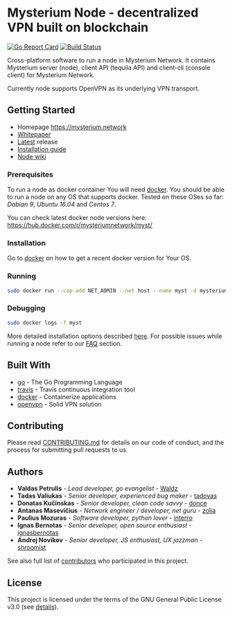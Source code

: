 # Mysterium Node - decentralized VPN built on blockchain

[![Go Report Card](https://goreportcard.com/badge/github.com/mysteriumnetwork/node)](https://goreportcard.com/report/github.com/mysteriumnetwork/node)
[![Build Status](https://travis-ci.org/MysteriumNetwork/node.svg?branch=master)](https://travis-ci.org/MysteriumNetwork/node)

Cross-platform software to run a node in Mysterium Network. It contains Mysterium server (node), 
client API (tequila API) and client-cli (console client) for Mysterium Network.
 
Currently node supports OpenVPN as its underlying VPN transport. 

## Getting Started

- Homepage https://mysterium.network
- [Whitepaper](https://mysterium.network/whitepaper.pdf)
- [Latest](https://github.com/mysteriumnetwork/node/releases/latest) release
- [Installation guide](./INSTALL.md)
- [Node wiki](https://github.com/mysteriumnetwork/node/wiki/) 

### Prerequisites

To run a node as docker container You will need [docker](https://www.docker.com/). 
You should be able to run a node on any OS that supports docker. 
Tested on these OSes so far: _Dabian 9_, _Ubuntu 16.04_ and _Centos 7_. 

You can check latest docker node versions here: https://hub.docker.com/r/mysteriumnetwork/myst/


### Installation

Go to [docker](https://www.docker.com/) on how to get a recent docker version for Your OS.

### Running
```bash
sudo docker run --cap-add NET_ADMIN --net host --name myst -d mysteriumnetwork/myst service --agreed-terms-and-conditions
```
### Debugging
```bash
sudo docker logs -f myst
```
More detailed installation options described [here](./INSTALL.md).
For possible issues while running a node refer to our [FAQ](https://github.com/mysteriumnetwork/node/wiki/Node-operation) section.

## Built With

* [go](https://golang.org/) - The Go Programming Language
* [travis](https://travis-ci.org/) - Travis continuous integration tool
* [docker](https://www.docker.com/what-docker) - Containerize applications
* [openvpn](https://openvpn.net) - Solid VPN solution

## Contributing

Please read [CONTRIBUTING.md](./CONTRIBUTING.md) for details on our code of conduct, and the process for submitting pull requests to us.

## Authors
* **Valdas Petrulis** - *Lead developer, go evangelist* - [Waldz](https://github.com/Waldz)
* **Tadas Valiukas** - *Senior developer, experienced bug maker* - [tadovas](https://github.com/tadovas)
* **Donatas Kučinskas** - *Senior developer, clean code savvy* - [donce](https://github.com/donce)
* **Antanas Masevičius** - *Network engineer / developer, net guru* - [zolia](https://github.com/zolia)
* **Paulius Mozuras** - *Software developer, python lover* - [interro](https://github.com/interro)
* **Ignas Bernotas** - *Senior developer, open source enthusiast* - [ignasbernotas](https://github.com/ignasbernotas)
* **Andrej Novikov** - *Senior developer, JS enthusiast, UX jazzman* - [shroomist](https://github.com/shroomist)

See also full list of [contributors](https://github.com/mysteriumnetwork/node/contributors) who participated in this project.

## License

This project is licensed under the terms of the GNU General Public License v3.0 (see [details](./LICENSE)).
